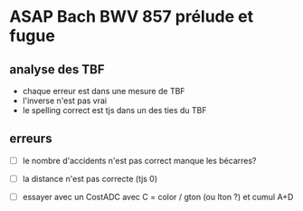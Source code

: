 
# ASAP Bach BWV 857 prélude et fugue


## analyse des TBF
- chaque erreur est dans une mesure de TBF
- l'inverse n'est pas vrai
- le spelling correct est tjs dans un des ties du TBF


## erreurs

- [ ] le nombre d'accidents n'est pas correct
      manque les bécarres?

- [ ] la distance n'est pas correcte (tjs 0)

- [ ] essayer avec un CostADC 
      avec C = color / gton (ou lton ?)
      et cumul A+D




 

